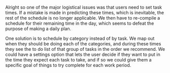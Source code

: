 Alright so one of the major logistical issues was that users need to set task times. If a mistake is made in predicting these times, which is inevitable, the rest of the schedule is no longer applicable. We then have to re-compile a schedule for their remaining time in the day, which seems to defeat the purpose of making a daily plan.

One solution is to schedule by category instead of by task. We map out when they should be doing each of the categories, and during these times they see the to do list of that group of tasks in the order we recommend. We could have a settings option that lets the user decide if they want to put in the time they expect each task to take, and if so we could give them a specific goal of things to try complete for each work period.
